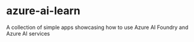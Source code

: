 # azure-ai-learn
A collection of simple apps showcasing how to use Azure AI Foundry and Azure AI services 
